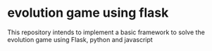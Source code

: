 # evolution game using flask
This repository intends to implement a basic framework to solve the evolution game using Flask, python and javascript
